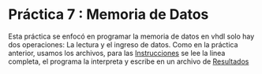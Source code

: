 # Práctica 7 : Memoria de Datos
Esta práctica se enfocó en programar la memoria de datos en vhdl solo hay dos operaciones: La lectura y el ingreso de datos.
Como en la práctica anterior, usamos los archivos, para las [Instrucciones](INSTRUCCIONES.txt) se lee la linea completa, el programa la interpreta y escribe en un archivo de [Resultados](RESULTADO.TXT)
